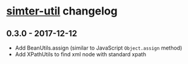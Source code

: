 # [simter-util](https://github.com/simter/simter-util) changelog

## 0.3.0 - 2017-12-12
- Add BeanUtils.assign (similar to JavaScript `Object.assign` method)
- Add XPathUtils to find xml node with standard xpath